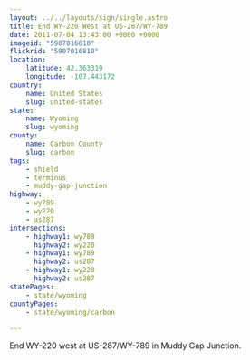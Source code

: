 ```yaml
---
layout: ../../layouts/sign/single.astro
title: End WY-220 West at US-287/WY-789
date: 2011-07-04 13:43:00 +0000 +0000
imageid: "5907016810"
flickrid: "5907016810"
location:
    latitude: 42.363319
    longitude: -107.443172
country:
    name: United States
    slug: united-states
state:
    name: Wyoming
    slug: wyoming
county:
    name: Carbon County
    slug: carbon
tags:
    - shield
    - terminus
    - muddy-gap-junction
highway:
    - wy789
    - wy220
    - us287
intersections:
    - highway1: wy789
      highway2: wy220
    - highway1: wy789
      highway2: us287
    - highway1: wy220
      highway2: us287
statePages:
    - state/wyoming
countyPages:
    - state/wyoming/carbon

---
```

End WY-220 west at US-287/WY-789 in Muddy Gap Junction.
